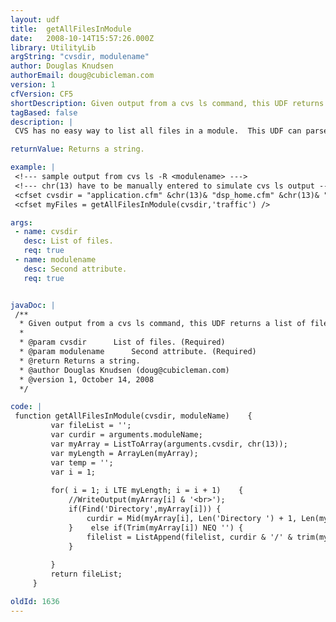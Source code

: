 ```yaml
---
layout: udf
title:  getAllFilesInModule
date:   2008-10-14T15:57:26.000Z
library: UtilityLib
argString: "cvsdir, modulename"
author: Douglas Knudsen
authorEmail: doug@cubicleman.com
version: 1
cfVersion: CF5
shortDescription: Given output from a cvs ls command, this UDF returns a list of files path-qualified for CVS.
tagBased: false
description: |
 CVS has no easy way to list all files in a module.  This UDF can parse the response from 'cvs ls -R &lt;modulemname&gt;' and return a list of files in the module.  This list is path-qualified the way CVS likes it.  Use in conjunction with getTagListFromRLOG() to get a list of tags in a module.

returnValue: Returns a string.

example: |
 <!--- sample output from cvs ls -R <modulename> --->
 <!--- chr(13) have to be manually entered to simulate cvs ls output --->
 <cfset cvsdir = "application.cfm" &chr(13)& "dsp_home.cfm" &chr(13)& "index.cfm" &chr(13)& " Directory traffic/admin" &chr(13)& "dsp_home.cfm" &chr(13)& "index.cfm" &chr(13)& "Directory traffic/admin/security" &chr(13)& "dsp_home.cfm" &chr(13)& "index.cfm" &chr(13)& "qry_add.cfm" &chr(13)& "qry_delete.cfm" &chr(13)& "qry_home.cfm" &chr(13)& "qry_update.cfm" />
 <cfset myFiles = getAllFilesInModule(cvsdir,'traffic') />

args:
 - name: cvsdir
   desc: List of files.
   req: true
 - name: modulename
   desc: Second attribute.
   req: true


javaDoc: |
 /**
  * Given output from a cvs ls command, this UDF returns a list of files path-qualified for CVS.
  * 
  * @param cvsdir      List of files. (Required)
  * @param modulename      Second attribute. (Required)
  * @return Returns a string. 
  * @author Douglas Knudsen (doug@cubicleman.com) 
  * @version 1, October 14, 2008 
  */

code: |
 function getAllFilesInModule(cvsdir, moduleName)    {
         var fileList = '';
         var curdir = arguments.moduleName;
         var myArray = ListToArray(arguments.cvsdir, chr(13));
         var myLength = ArrayLen(myArray);
         var temp = '';
         var i = 1;
         
         for( i = 1; i LTE myLength; i = i + 1)    {
             //WriteOutput(myArray[i] & '<br>');
             if(Find('Directory',myArray[i])) {
                 curdir = Mid(myArray[i], Len('Directory ') + 1, Len(myArray[i])-Len('Directory '));
             }    else if(Trim(myArray[i]) NEQ '') {
                 filelist = ListAppend(filelist, curdir & '/' & trim(myArray[i]) );
             }
             
         }
         return fileList;
     }

oldId: 1636
---
```


